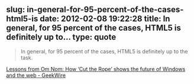 slug: in-general-for-95-percent-of-the-cases-html5-is
date: 2012-02-08 19:22:28
title: In general, for 95 percent of the cases, HTML5 is definitely up to...
type: quote
---

> In general, for 95 percent of the cases, HTML5 is definitely up to the task.

[Lessons from Om Nom: How ‘Cut the Rope’ shows the future of Windows and the web - GeekWire](http://www.geekwire.com/2012/cut-rope)

